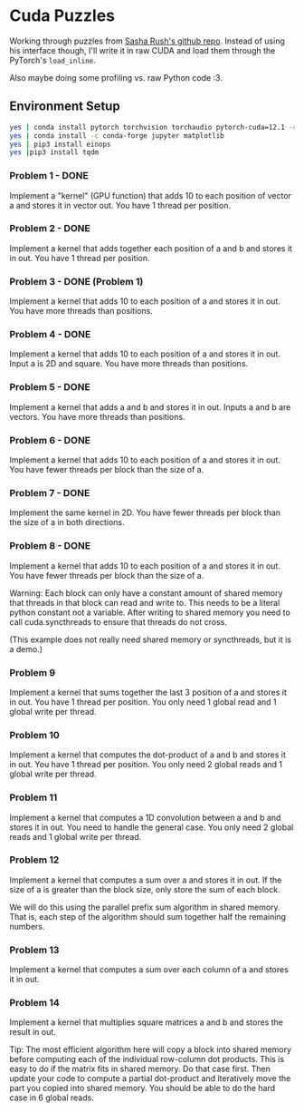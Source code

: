 # Cuda Puzzles

Working through puzzles from [Sasha Rush's github repo](https://github.com/srush/GPU-Puzzles/tree/main). Instead of using his interface though, I'll write it in raw CUDA and load them through the PyTorch's `load_inline`. 

Also maybe doing some profiling vs. raw Python code :3. 

## Environment Setup

```bash
yes | conda install pytorch torchvision torchaudio pytorch-cuda=12.1 -c pytorch -c nvidia
yes | conda install -c conda-forge jupyter matplotlib 
yes | pip3 install einops
yes |pip3 install tqdm
```


### Problem 1 - DONE
Implement a "kernel" (GPU function) that adds 10 to each position of vector a and stores it in vector out. You have 1 thread per position.

### Problem 2 - DONE
Implement a kernel that adds together each position of a and b and stores it in out. You have 1 thread per position.

### Problem 3 - DONE (Problem 1)
Implement a kernel that adds 10 to each position of a and stores it in out. You have more threads than positions.

### Problem 4 - DONE
Implement a kernel that adds 10 to each position of a and stores it in out. Input a is 2D and square. You have more threads than positions.

### Problem 5 - DONE
Implement a kernel that adds a and b and stores it in out. Inputs a and b are vectors. You have more threads than positions.

### Problem 6 - DONE
Implement a kernel that adds 10 to each position of a and stores it in out. You have fewer threads per block than the size of a.

### Problem 7 - DONE
Implement the same kernel in 2D. You have fewer threads per block than the size of a in both directions.

### Problem 8 - DONE
Implement a kernel that adds 10 to each position of a and stores it in out. You have fewer threads per block than the size of a.

Warning: Each block can only have a constant amount of shared memory that threads in that block can read and write to. This needs to be a literal python constant not a variable. After writing to shared memory you need to call cuda.syncthreads to ensure that threads do not cross.

(This example does not really need shared memory or syncthreads, but it is a demo.)

### Problem 9
Implement a kernel that sums together the last 3 position of a and stores it in out. You have 1 thread per position. You only need 1 global read and 1 global write per thread.

### Problem 10
Implement a kernel that computes the dot-product of a and b and stores it in out. You have 1 thread per position. You only need 2 global reads and 1 global write per thread.

### Problem 11
Implement a kernel that computes a 1D convolution between a and b and stores it in out. You need to handle the general case. You only need 2 global reads and 1 global write per thread.

### Problem 12
Implement a kernel that computes a sum over a and stores it in out. If the size of a is greater than the block size, only store the sum of each block.

We will do this using the parallel prefix sum algorithm in shared memory. That is, each step of the algorithm should sum together half the remaining numbers. 

### Problem 13
Implement a kernel that computes a sum over each column of a and stores it in out.

### Problem 14
Implement a kernel that multiplies square matrices a and b and stores the result in out.

Tip: The most efficient algorithm here will copy a block into shared memory before computing each of the individual row-column dot products. This is easy to do if the matrix fits in shared memory. Do that case first. Then update your code to compute a partial dot-product and iteratively move the part you copied into shared memory. You should be able to do the hard case in 6 global reads.
